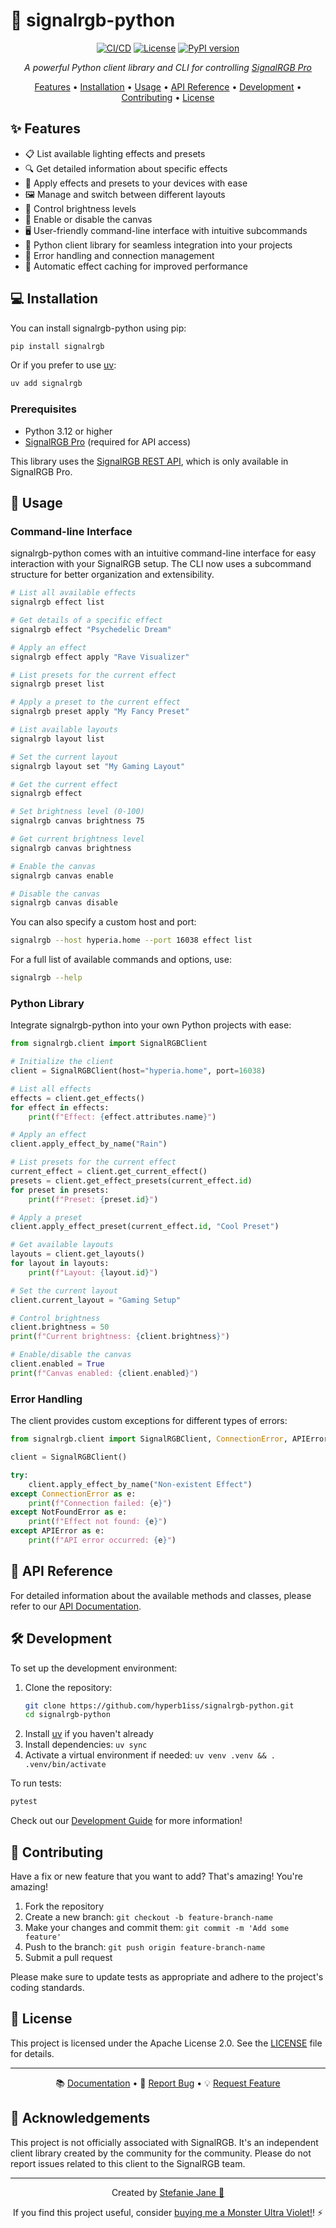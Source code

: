 # 🌈 signalrgb-python

<div align="center">

[![CI/CD](https://github.com/hyperb1iss/signalrgb-python/actions/workflows/ci-cd.yml/badge.svg)](https://github.com/hyperb1iss/signalrgb-python/actions)
[![License](https://img.shields.io/badge/License-Apache%202.0-blue.svg)](https://opensource.org/licenses/Apache-2.0)
[![PyPI version](https://img.shields.io/pypi/v/signalrgb)](https://pypi.org/project/signalrgb)

*A powerful Python client library and CLI for controlling [SignalRGB Pro](https://signalrgb.com)*

[Features](#features) • [Installation](#installation) • [Usage](#usage) • [API Reference](#api-reference) • [Development](#development) • [Contributing](#contributing) • [License](#license)

</div>

## ✨ Features
<a name="features"></a>

- 📋 List available lighting effects and presets
- 🔍 Get detailed information about specific effects
- 🎨 Apply effects and presets to your devices with ease
- 🖼️ Manage and switch between different layouts
- 🔆 Control brightness levels
- 🔌 Enable or disable the canvas
- 🖥️ User-friendly command-line interface with intuitive subcommands
- 🐍 Python client library for seamless integration into your projects
- 🔐 Error handling and connection management
- 🔄 Automatic effect caching for improved performance

## 💻 Installation
<a name="installation"></a>

You can install signalrgb-python using pip:

```bash
pip install signalrgb
```

Or if you prefer to use [uv](https://github.com/astral-sh/uv):

```bash
uv add signalrgb
```

### Prerequisites

- Python 3.12 or higher
- [SignalRGB Pro](https://www.signalrgb.com/pro/) (required for API access)

This library uses the [SignalRGB REST API](https://docs.signalrgb.com/signalrgb-api), which is only available in SignalRGB Pro.

## 🚀 Usage
<a name="usage"></a>

### Command-line Interface

signalrgb-python comes with an intuitive command-line interface for easy interaction with your SignalRGB setup. The CLI now uses a subcommand structure for better organization and extensibility.

```bash
# List all available effects
signalrgb effect list

# Get details of a specific effect
signalrgb effect "Psychedelic Dream"

# Apply an effect
signalrgb effect apply "Rave Visualizer"

# List presets for the current effect
signalrgb preset list

# Apply a preset to the current effect
signalrgb preset apply "My Fancy Preset"

# List available layouts
signalrgb layout list

# Set the current layout
signalrgb layout set "My Gaming Layout"

# Get the current effect
signalrgb effect

# Set brightness level (0-100)
signalrgb canvas brightness 75

# Get current brightness level
signalrgb canvas brightness

# Enable the canvas
signalrgb canvas enable

# Disable the canvas
signalrgb canvas disable
```

You can also specify a custom host and port:

```bash
signalrgb --host hyperia.home --port 16038 effect list
```

For a full list of available commands and options, use:

```bash
signalrgb --help
```

### Python Library

Integrate signalrgb-python into your own Python projects with ease:

```python
from signalrgb.client import SignalRGBClient

# Initialize the client
client = SignalRGBClient(host="hyperia.home", port=16038)

# List all effects
effects = client.get_effects()
for effect in effects:
    print(f"Effect: {effect.attributes.name}")

# Apply an effect
client.apply_effect_by_name("Rain")

# List presets for the current effect
current_effect = client.get_current_effect()
presets = client.get_effect_presets(current_effect.id)
for preset in presets:
    print(f"Preset: {preset.id}")

# Apply a preset
client.apply_effect_preset(current_effect.id, "Cool Preset")

# Get available layouts
layouts = client.get_layouts()
for layout in layouts:
    print(f"Layout: {layout.id}")

# Set the current layout
client.current_layout = "Gaming Setup"

# Control brightness
client.brightness = 50
print(f"Current brightness: {client.brightness}")

# Enable/disable the canvas
client.enabled = True
print(f"Canvas enabled: {client.enabled}")
```

### Error Handling

The client provides custom exceptions for different types of errors:

```python
from signalrgb.client import SignalRGBClient, ConnectionError, APIError, NotFoundError

client = SignalRGBClient()

try:
    client.apply_effect_by_name("Non-existent Effect")
except ConnectionError as e:
    print(f"Connection failed: {e}")
except NotFoundError as e:
    print(f"Effect not found: {e}")
except APIError as e:
    print(f"API error occurred: {e}")
```

## 📘 API Reference
<a name="api-reference"></a>

For detailed information about the available methods and classes, please refer to our [API Documentation](https://hyperb1iss.github.io/signalrgb-python/).

## 🛠️ Development
<a name="development"></a>

To set up the development environment:

1. Clone the repository:
   ```bash
   git clone https://github.com/hyperb1iss/signalrgb-python.git
   cd signalrgb-python
   ```
2. Install [uv](https://github.com/astral-sh/uv) if you haven't already
3. Install dependencies: `uv sync`
4. Activate a virtual environment if needed: `uv venv .venv && . .venv/bin/activate`

To run tests:

```bash
pytest
```

Check out our [Development Guide](https://hyperb1iss.github.io/signalrgb-python/development/) for more information!

## 👥 Contributing
<a name="contributing"></a>

Have a fix or new feature that you want to add? That's amazing! You're amazing!

1. Fork the repository
2. Create a new branch: `git checkout -b feature-branch-name`
3. Make your changes and commit them: `git commit -m 'Add some feature'`
4. Push to the branch: `git push origin feature-branch-name`
5. Submit a pull request

Please make sure to update tests as appropriate and adhere to the project's coding standards.

## 📄 License
<a name="license"></a>

This project is licensed under the Apache License 2.0. See the [LICENSE](LICENSE) file for details.


---

<div align="center">

📚 [Documentation](https://hyperb1iss.github.io/signalrgb-python/) • 🐛 [Report Bug](https://github.com/hyperb1iss/signalrgb-python/issues) • 💡 [Request Feature](https://github.com/hyperb1iss/signalrgb-python/issues)

</div>

## 🙏 Acknowledgements

This project is not officially associated with SignalRGB. It's an independent client library created by the community for the community. Please do not report issues related to this client to the SignalRGB team.

---

<div align="center">

Created by [Stefanie Jane 🌠](https://github.com/hyperb1iss)

If you find this project useful, consider [buying me a Monster Ultra Violet!](https://ko-fi.com/hyperb1iss)! ⚡️

</div>
